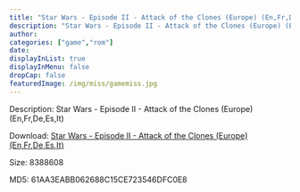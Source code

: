 ```yaml
---
title: "Star Wars - Episode II - Attack of the Clones (Europe) (En,Fr,De,Es,It)"
description: "Star Wars - Episode II - Attack of the Clones (Europe) (En,Fr,De,Es,It)"
author: 
categories: ["game","rom"]
date: 
displayInList: true
displayInMenu: false
dropCap: false
featuredImage: /img/miss/gamemiss.jpg
---
```


Description: Star Wars - Episode II - Attack of the Clones (Europe) (En,Fr,De,Es,It)

Download: <a style="text-decoration:underline;" href="https://mega.nz/#!TOBG0AbD!K6fngYRgeHCZEfuA1o1qfxjTkda79chBc77YXvSI6x0" target = "_blank" rel = "nofollow" > Star Wars - Episode II - Attack of the Clones (Europe) (En,Fr,De,Es,It)</a>

Size: 8388608

MD5: 61AA3EABB062688C15CE723546DFC0E8

